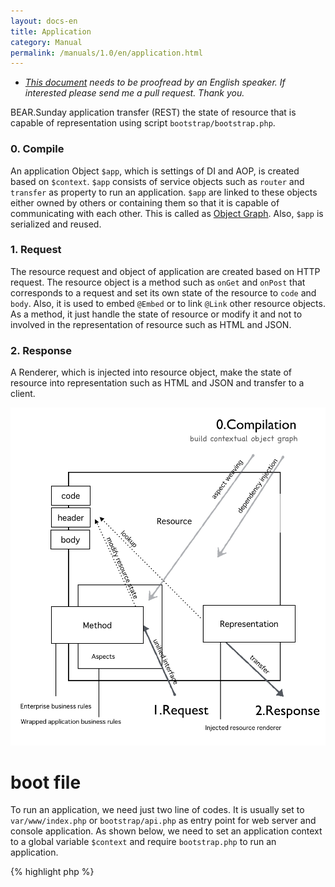 ```yaml
---
layout: docs-en
title: Application
category: Manual
permalink: /manuals/1.0/en/application.html
---
```


 * *[This document](https://github.com/bearsunday/bearsunday.github.io/blob/master/manuals/1.0/en/application.md) needs to be proofread by an English speaker. If interested please send me a pull request. Thank you.*

BEAR.Sunday application transfer (REST) the state of resource that is capable of representation
using script `bootstrap/bootstrap.php`.

### 0. Compile

An application Object `$app`, which is settings of DI and AOP, is created based on `$context`.
`$app` consists of service objects such as `router` and `transfer` as property to run an application.
`$app` are linked to these objects either owned by others or containing them so that it is capable of communicating with each other.
This is called as [Object Graph](http://en.wikipedia.org/wiki/Object_graph).
Also, `$app` is serialized and reused.

### 1. Request

The resource request and object of application are created based on HTTP request.
The resource object is a method such as `onGet` and `onPost` that corresponds to a request and set its own state of the resource to `code` and `body`.
Also, it is used to embed `@Embed` or to link `@Link` other resource objects. 
As a method, it just handle the state of resource or modify it and not to involved in the representation of resource such as HTML and JSON. 


### 2. Response

A Renderer, which is injected into resource object, make the state of resource into representation such as HTML and JSON and transfer to a client.

 <img src="/images/screen/diagram.png" style="max-width: 100%;height: auto;"/>


# boot file

To run an application, we need just two line of codes.
It is usually set to `var/www/index.php` or `bootstrap/api.php` as entry point for web server and console application.
As shown below, we need to set an application context to a global variable `$context` and require `bootstrap.php` to run an application.


{% highlight php %}
<?php
$context = 'prod-api-hal-app'
require 'pat/to/bootstrap.php';
{% endhighlight %}

Your boot file will be selected by defined context.

{% highlight bash %}
// fire php server
php -S 127.0.0.1:8080 var/www/index.php

// console access
php bootstrap/api.php get /user/1

// web access
php -S 127.0.0.1:8080 bootstrap/api.php
{% endhighlight %}

## Application Context

The composition of application object `$app` changes in response to your defined context, so that application behavior changes.
For example, `WebRouter` is bound to `RouterInterface` by default settings.
However, if you set `Cli`, which is defined for console application, as your context, 
then `CliRouter` is bound to `RouterInterface` and it will take console input instead.

There are built-in and custom context created by application.

**built-in context**

 * `api`  API Application
 * `cli`  Console Application
 * `hal`  HAL Application
 * `prod` Production

 You can also use a combination of the context and others.

 * `app` is a default application context.
 * `api` modify page resource to **app resource** by default. Also, web root access (`GET /`) that is mapped to `page://self/` will be changed to `app://self/`.
 * `cli-app` is a console application. If you set `prod-hal-api-app` as context, your application will be an API application for production using [HAL](http://stateless.co/hal_specification.html) media type.


Application Context (cli, app..) corresponds to each modules.
For example, `cli` context corresponds to a module `CliModule`, and conduct binding of DI and AOP for console application.

The value of context wil be only used when generating an object graph.
It is not recommend for your application code and library to change its behavior by referring to the context.
Instead, it should be changed by **the code depend on interface** and **the changes of dependency by the context**.
